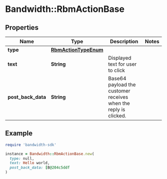 # Bandwidth::RbmActionBase

## Properties

| Name | Type | Description | Notes |
| ---- | ---- | ----------- | ----- |
| **type** | [**RbmActionTypeEnum**](RbmActionTypeEnum.md) |  |  |
| **text** | **String** | Displayed text for user to click |  |
| **post_back_data** | **String** | Base64 payload the customer receives when the reply is clicked. |  |

## Example

```ruby
require 'bandwidth-sdk'

instance = Bandwidth::RbmActionBase.new(
  type: null,
  text: Hello world,
  post_back_data: [B@204c5ddf
)
```

